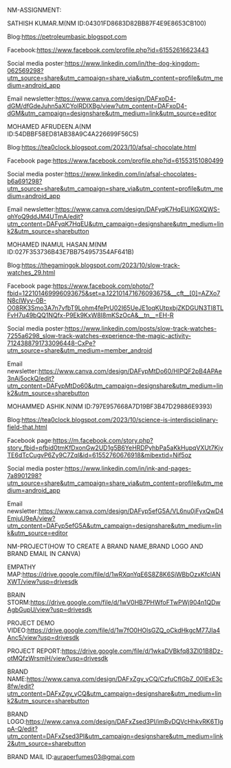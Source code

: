 NM-ASSIGNMENT:

SATHISH KUMAR.M(NM ID:04301FD8683D82BB87F4E9E8653CB100)

Blog:https://petroleumbasic.blogspot.com

Facebook:https://www.facebook.com/profile.php?id=61552616623443

Social media poster:https://www.linkedin.com/in/the-dog-kingdom-062569298?utm_source=share&utm_campaign=share_via&utm_content=profile&utm_medium=android_app

Email newsletter:https://www.canva.com/design/DAFxoD4-dGM/dfGdeJuhn5aXCYolRDlXBg/view?utm_content=DAFxoD4-dGM&utm_campaign=designshare&utm_medium=link&utm_source=editor



MOHAMED AFRUDEEN.A(NM ID:54DBBF58ED81AB38A9C4A226699F56C5)

Blog:https://tea0clock.blogspot.com/2023/10/afsal-chocolate.html

Facebook page:https://www.facebook.com/profile.php?id=61553151080499

Social media poster:https://www.linkedin.com/in/afsal-chocolates-b6a691298?utm_source=share&utm_campaign=share_via&utm_content=profile&utm_medium=android_app

Email newsletter:https://www.canva.com/design/DAFyqK7HqEU/KGXQWS-qhYoQ9ddJM4UTmA/edit?utm_content=DAFyqK7HqEU&utm_campaign=designshare&utm_medium=link2&utm_source=sharebutton



MOHAMED INAMUL HASAN.M(NM ID:027F353736B43E7BB754957354AF641B)

Blog:https://thegamingok.blogspot.com/2023/10/slow-track-watches_29.html

Facebook page:https://www.facebook.com/photo/?fbid=122101469996093675&set=a.122101471676093675&__cft__[0]=AZXo7N8cIWyv-0B-O08RK3Smo3A7n7vfbT9Lohm4fePrU02I65UeJE1oqKUtpxbjZKDGUN3TI8TLFvH7u49bQQ1NQfx-P9Ek9KxW8I8mKSzOcA&__tn__=EH-R

Social media poster:https://www.linkedin.com/posts/slow-track-watches-7255a6298_slow-track-watches-experience-the-magic-activity-7124388791733096448-CxPe?utm_source=share&utm_medium=member_android

Email newsletter:https://www.canva.com/design/DAFypMtDo60/HIPQF2pB4APAe3nAj5ockQ/edit?utm_content=DAFypMtDo60&utm_campaign=designshare&utm_medium=link2&utm_source=sharebutton



MOHAMMED ASHIK.N(NM ID:797E957668A7D19BF3B47D29886E9393)

Blog:https://tea0clock.blogspot.com/2023/10/science-is-interdisciplinary-field-that.html

Facebook page:https://m.facebook.com/story.php?story_fbid=pfbid0tmKfDxonGw2UD1g5B6YeHRDPyhbPa5aKkHupqVXUt7KjyTE6dTcCugvP6Zy9C7Zql&id=61552760676918&mibextid=Nif5oz

Social media poster:https://www.linkedin.com/in/ink-and-pages-7a8901298?utm_source=share&utm_campaign=share_via&utm_content=profile&utm_medium=android_app

Email newsletter:https://www.canva.com/design/DAFyp5efG5A/VL6nu0jFyxQwD4EmjuU9eA/view?utm_content=DAFyp5efG5A&utm_campaign=designshare&utm_medium=link&utm_source=editor



NM-PROJECT(HOW TO CREATE A BRAND NAME,BRAND LOGO AND BRAND EMAIL IN CANVA)

EMPATHY MAP:https://drive.google.com/file/d/1wRXqnYqE6S8Z8K6SjWBbOzxKfclANXWT/view?usp=drivesdk

BRAIN STORM:https://drive.google.com/file/d/1wV0HB7PHWfoFTwPWj904n1QDwAgbGupU/view?usp=drivesdk

PROJECT DEMO VIDEO:https://drive.google.com/file/d/1w7fO0HOlsGZQ_oCkdHkgcM77JIa4Anc5/view?usp=drivesdk

PROJECT REPORT:https://drive.google.com/file/d/1wkaDVBkfq83ZI01B8Dz-otMQfzWrsmjH/view?usp=drivesdk

BRAND NAME:https://www.canva.com/design/DAFxZgv_yCQ/CzfuCfIGbZ_00lExE3c8fw/edit?utm_content=DAFxZgv_yCQ&utm_campaign=designshare&utm_medium=link2&utm_source=sharebutton

BRAND LOGO:https://www.canva.com/design/DAFxZsed3PI/imBvDQVcHhkvRK6TIgpA-Q/edit?utm_content=DAFxZsed3PI&utm_campaign=designshare&utm_medium=link2&utm_source=sharebutton

BRAND MAIL ID:auraperfumes03@gmai.com





